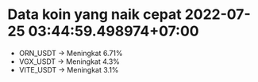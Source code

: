 # Data koin yang naik cepat 2022-07-25 03:44:59.498974+07:00

* ORN_USDT -> Meningkat 6.71%
* VGX_USDT -> Meningkat 4.3%
* VITE_USDT -> Meningkat 3.1%
